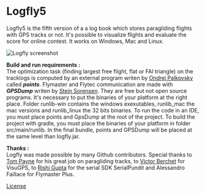 # Logfly5
Logfly5 is the fifth version of a a log book which stores paragliding flights with GPS tracks or not. It's possible to visualize flights and evaluate the score for online contest. It works on Windows, Mac and Linux.

![Logfly screenshot](http://logfly.org/download/Divers/Logfly_uk.jpg)

**Build and run requirements :**   
The optimization task (finding largest free flight, flat or FAI triangle) on the tracklogs is computed by an external program writen by [Ondrej Palkovsky](http://www.penguin.cz/~ondrap/paragliding.php) called ***points***. 
Flymaster and Flytec communication are made with ***GPSDump*** writen by [Stein Sorensen](http://www.gpsdump.no/).
They are free but not open source programs. It's necessary to put the binaries of your platform at the right place. Folder runlib-win contains the windows exexutables, runlib_mac the mac versions and runlib_linux the 32 bits binaries. To run the code in an IDE, you must place points and GpsDump at the root of the project. To build the project with gradle, you must place the binaries of your platform in folder src/main/runlib. In the final bundle, points and GPSDump will be placed at the same level than logfly.jar.

**Thanks :**  
Logfly was made possible by many Github contributors. Special thanks to [Tom Payne](https://github.com/twpayne) for his great job on paragliding tracks, to [Victor Berchet](https://github.com/vicb) for VisuGPS,  to [Rishi Gupta](https://github.com/RishiGupta12) for the serial SDK SerialPundit and Alessandro Faillace for Flymaster Plus. 


[License](LICENSE)
